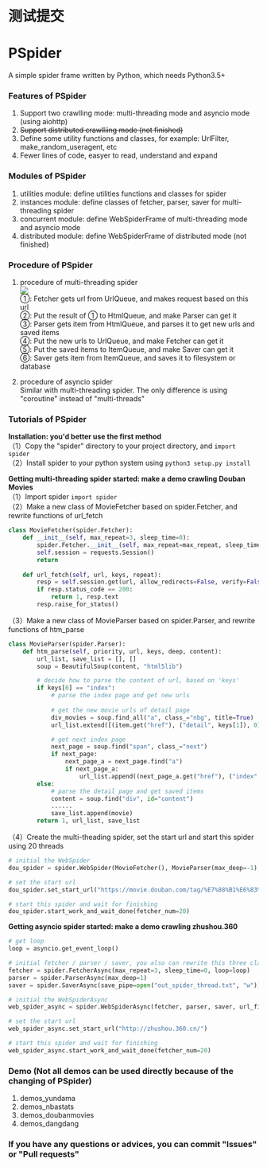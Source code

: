 # 测试提交
# PSpider

A simple spider frame written by Python, which needs Python3.5+

### Features of PSpider
1. Support two crawlling mode: multi-threading mode and asyncio mode (using aiohttp)
2. ~~Support distributed crawlliing mode (not finished)~~
3. Define some utility functions and classes, for example: UrlFilter, make_random_useragent, etc
4. Fewer lines of code, easyer to read, understand and expand

### Modules of PSpider
1. utilities module: define utilities functions and classes for spider
2. instances module: define classes of fetcher, parser, saver for multi-threading spider
3. concurrent module: define WebSpiderFrame of multi-threading mode and asyncio mode
4. distributed module: define WebSpiderFrame of distributed mode (not finished)

### Procedure of PSpider
1. procedure of multi-threading spider  
![](otherfiles/threads.png)  
①: Fetcher gets url from UrlQueue, and makes request based on this url  
②: Put the result of ① to HtmlQueue, and make Parser can get it  
③: Parser gets item from HtmlQueue, and parses it to get new urls and saved items  
④: Put the new urls to UrlQueue, and make Fetcher can get it  
⑤: Put the saved items to ItemQueue, and make Saver can get it  
⑥: Saver gets item from ItemQueue, and saves it to filesystem or database  

2. procedure of asyncio spider  
Similar with multi-threading spider. The only difference is using "coroutine" instead of "multi-threads"  

### Tutorials of PSpider
**Installation: you'd better use the first method**  
（1）Copy the "spider" directory to your project directory, and `import spider`  
（2）Install spider to your python system using `python3 setup.py install`  

**Getting multi-threading spider started: make a demo crawling Douban Movies**  
（1）Import spider `import spider`  
（2）Make a new class of MovieFetcher based on spider.Fetcher, and rewrite functions of url_fetch  
```python
class MovieFetcher(spider.Fetcher):
    def __init__(self, max_repeat=3, sleep_time=0):
        spider.Fetcher.__init__(self, max_repeat=max_repeat, sleep_time=sleep_time)    
        self.session = requests.Session()
        return
    
    def url_fetch(self, url, keys, repeat):
        resp = self.session.get(url, allow_redirects=False, verify=False, timeout=5)
        if resp.status_code == 200:
            return 1, resp.text
        resp.raise_for_status()
```
（3）Make a new class of MovieParser based on spider.Parser, and rewrite functions of htm_parse
```python    
class MovieParser(spider.Parser):
    def htm_parse(self, priority, url, keys, deep, content):
        url_list, save_list = [], []
        soup = BeautifulSoup(content, "html5lib")

        # decide how to parse the content of url, based on 'keys'
        if keys[0] == "index":
            # parse the index page and get new urls
        
            # get the new movie urls of detail page
            div_movies = soup.find_all("a", class_="nbg", title=True)
            url_list.extend([(item.get("href"), ("detail", keys[1]), 0) for item in div_movies])

            # get next index page
            next_page = soup.find("span", class_="next")
            if next_page:
                next_page_a = next_page.find("a")
                if next_page_a:
                    url_list.append((next_page_a.get("href"), ("index", keys[1]), 1))
        else:
            # parse the detail page and get saved items
            content = soup.find("div", id="content")
            ......
            save_list.append(movie)
        return 1, url_list, save_list
```
（4）Create the multi-theading spider, set the start url and start this spider using 20 threads
```python
# initial the WebSpider
dou_spider = spider.WebSpider(MovieFetcher(), MovieParser(max_deep=-1), spider.Saver(), spider.UrlFilter())

# set the start url
dou_spider.set_start_url("https://movie.douban.com/tag/%E7%88%B1%E6%83%85", ("index",), priority=1)

# start this spider and wait for finishing
dou_spider.start_work_and_wait_done(fetcher_num=20)
```

**Getting asyncio spider started: make a demo crawling zhushou.360**  
```python
# get loop
loop = asyncio.get_event_loop()

# initial fetcher / parser / saver, you also can rewrite this three class
fetcher = spider.FetcherAsync(max_repeat=3, sleep_time=0, loop=loop)
parser = spider.ParserAsync(max_deep=1)
saver = spider.SaverAsync(save_pipe=open("out_spider_thread.txt", "w"))

# initial the WebSpiderAsync
web_spider_async = spider.WebSpiderAsync(fetcher, parser, saver, url_filter=spider.UrlFilter(), loop=loop)

# set the start url
web_spider_async.set_start_url("http://zhushou.360.cn/")

# start this spider and wait for finishing
web_spider_async.start_work_and_wait_done(fetcher_num=20)
```

### Demo (Not all demos can be used directly because of the changing of PSpider)
1. demos_yundama
2. demos_nbastats
3. demos_doubanmovies
4. demos_dangdang

### If you have any questions or advices, you can commit "Issues" or "Pull requests"
